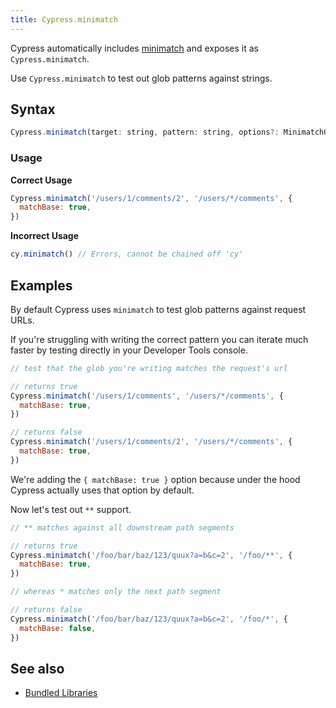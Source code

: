 ```yaml
---
title: Cypress.minimatch
---
```


Cypress automatically includes [minimatch](https://github.com/isaacs/minimatch)
and exposes it as `Cypress.minimatch`.

Use `Cypress.minimatch` to test out glob patterns against strings.

## Syntax

```javascript
Cypress.minimatch(target: string, pattern: string, options?: MinimatchOptions);
```

### Usage

**<Icon name="check-circle" color="green"></Icon> Correct Usage**

```javascript
Cypress.minimatch('/users/1/comments/2', '/users/*/comments', {
  matchBase: true,
})
```

**<Icon name="exclamation-triangle" color="red"></Icon> Incorrect Usage**

```javascript
cy.minimatch() // Errors, cannot be chained off 'cy'
```

## Examples

By default Cypress uses `minimatch` to test glob patterns against request URLs.

If you're struggling with writing the correct pattern you can iterate much
faster by testing directly in your Developer Tools console.

```javascript
// test that the glob you're writing matches the request's url

// returns true
Cypress.minimatch('/users/1/comments', '/users/*/comments', {
  matchBase: true,
})

// returns false
Cypress.minimatch('/users/1/comments/2', '/users/*/comments', {
  matchBase: true,
})
```

We're adding the `{ matchBase: true }` option because under the hood Cypress
actually uses that option by default.

Now let's test out `**` support.

```javascript
// ** matches against all downstream path segments

// returns true
Cypress.minimatch('/foo/bar/baz/123/quux?a=b&c=2', '/foo/**', {
  matchBase: true,
})

// whereas * matches only the next path segment

// returns false
Cypress.minimatch('/foo/bar/baz/123/quux?a=b&c=2', '/foo/*', {
  matchBase: false,
})
```

## See also

- [Bundled Libraries](/guides/references/bundled-libraries)
